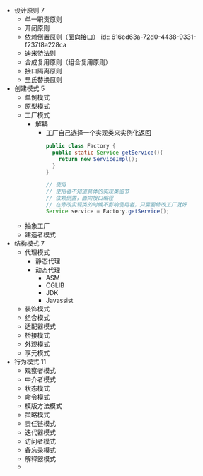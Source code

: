 - 设计原则 7
	- 单一职责原则
	- 开闭原则
	- 依赖倒置原则（面向接口）
	  id:: 616ed63a-72d0-4438-9331-f237f8a228ca
	- 迪米特法则
	- 合成复用原则（组合复用原则）
	- 接口隔离原则
	- 里氏替换原则
- 创建模式 5
	- 单例模式
	- 原型模式
	- 工厂模式
		- 解耦
			- 工厂自己选择一个实现类来实例化返回
			  ```java
			  public class Factory {
			    public static Service getService(){
			      return new ServiceImpl();
			    }
			  }
			  
			  // 使用
			  // 使用者不知道具体的实现类细节
			  // 依赖倒置，面向接口编程
			  // 在修改实现类的时候不影响使用者，只需要修改工厂就好
			  Service service = Factory.getService();
			  ```
	- 抽象工厂
	- 建造者模式
- 结构模式 7
	- 代理模式
		- 静态代理
		- 动态代理
			- ASM
			- CGLIB
			- JDK
			- Javassist
	- 装饰模式
	- 组合模式
	- 适配器模式
	- 桥接模式
	- 外观模式
	- 享元模式
- 行为模式 11
	- 观察者模式
	- 中介者模式
	- 状态模式
	- 命令模式
	- 模版方法模式
	- 策略模式
	- 责任链模式
	- 迭代器模式
	- 访问者模式
	- 备忘录模式
	- 解释器模式
	-